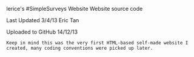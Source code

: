 lerice's
#SimpleSurveys Website
Website source code

Last Updated 3/4/13 Eric Tan

Uploaded to GitHub 14/12/13

`Keep in mind this was the very first HTML-based self-made website I created, many coding conventions were picked up later.`